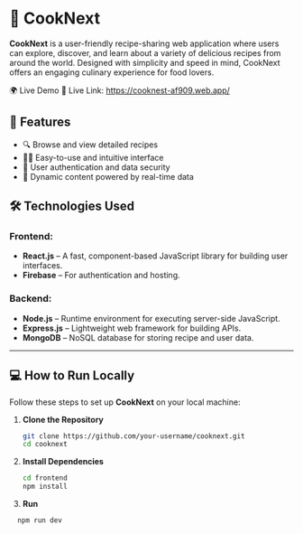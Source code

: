 # 🍳 CookNext

**CookNext** is a user-friendly recipe-sharing web application where users can explore, discover, and learn about a variety of delicious recipes from around the world. Designed with simplicity and speed in mind, CookNext offers an engaging culinary experience for food lovers.

🌍 Live Demo
🔗 Live Link: https://cooknest-af909.web.app/

## 🌟 Features

- 🔍 Browse and view detailed recipes  
- 🧑‍🍳 Easy-to-use and intuitive interface  
- 🔐 User authentication and data security  
- 📝 Dynamic content powered by real-time data  

## 🛠️ Technologies Used

### Frontend:
- **React.js** – A fast, component-based JavaScript library for building user interfaces.
- **Firebase** – For authentication and hosting.

### Backend:
- **Node.js** – Runtime environment for executing server-side JavaScript.
- **Express.js** – Lightweight web framework for building APIs.
- **MongoDB** – NoSQL database for storing recipe and user data.

---

## 💻 How to Run Locally

Follow these steps to set up **CookNext** on your local machine:

1. **Clone the Repository**
   ```bash
   git clone https://github.com/your-username/cooknext.git
   cd cooknext


 2. **Install Dependencies**
    ```bash
    cd frontend
    npm install
    
4. **Run**
```bash
  npm run dev


